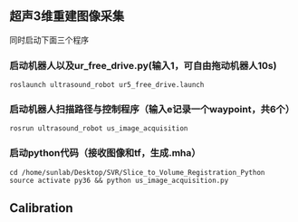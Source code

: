 ## 超声3维重建图像采集

同时启动下面三个程序
### 启动机器人以及ur_free_drive.py(输入1，可自由拖动机器人10s)
```
roslaunch ultrasound_robot ur5_free_drive.launch
```

### 启动机器人扫描路径与控制程序（输入e记录一个waypoint，共6个）
```
rosrun ultrasound_robot us_image_acquisition
```

### 启动python代码（接收图像和tf，生成.mha）
```
cd /home/sunlab/Desktop/SVR/Slice_to_Volume_Registration_Python
source activate py36 && python us_image_acquisition.py
```


## Calibration